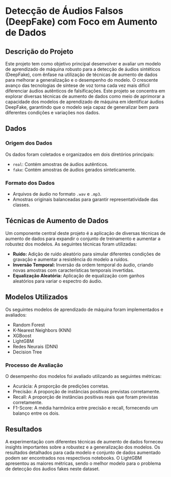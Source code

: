 # Detecção de Áudios Falsos (DeepFake) com Foco em Aumento de Dados

## Descrição do Projeto

Este projeto tem como objetivo principal desenvolver e avaliar um modelo de aprendizado de máquina robusto para a detecção de áudios sintéticos (DeepFake), com ênfase na utilização de técnicas de aumento de dados para melhorar a generalização e o desempenho do modelo. O crescente avanço das tecnologias de síntese de voz torna cada vez mais difícil diferenciar áudios autênticos de falsificações. Este projeto se concentra em explorar diversas técnicas de aumento de dados como meio de aprimorar a capacidade dos modelos de aprendizado de máquina em identificar áudios DeepFake, garantindo que o modelo seja capaz de generalizar bem para diferentes condições e variações nos dados.

## Dados

### Origem dos Dados
Os dados foram coletados e organizados em dois diretórios principais:

*   `real`: Contém amostras de áudios autênticos.
*   `fake`: Contém amostras de áudios gerados sinteticamente.

### Formato dos Dados
*   Arquivos de áudio no formato `.wav` e `.mp3`.
*   Amostras originais balanceadas para garantir representatividade das classes.

## Técnicas de Aumento de Dados

Um componente central deste projeto é a aplicação de diversas técnicas de aumento de dados para expandir o conjunto de treinamento e aumentar a robustez dos modelos. As seguintes técnicas foram utilizadas:

*   **Ruído:** Adição de ruído aleatório para simular diferentes condições de gravação e aumentar a resistência do modelo a ruídos.
*   **Inversão Temporal:** Inversão da ordem temporal do áudio, criando novas amostras com características temporais invertidas.
*   **Equalização Aleatória:** Aplicação de equalização com ganhos aleatórios para variar o espectro do áudio.

## Modelos Utilizados

Os seguintes modelos de aprendizado de máquina foram implementados e avaliados:

*   Random Forest
*   K-Nearest Neighbors (KNN)
*   XGBoost
*   LightGBM
*   Redes Neurais (DNN)
*   Decision Tree

### Processo de Avaliação

O desempenho dos modelos foi avaliado utilizando as seguintes métricas:

*   Acurácia: A proporção de predições corretas.
*   Precisão: A proporção de instâncias positivas previstas corretamente.
*   Recall: A proporção de instâncias positivas reais que foram previstas corretamente.
*   F1-Score: A média harmônica entre precisão e recall, fornecendo um balanço entre os dois.

## Resultados

A experimentação com diferentes técnicas de aumento de dados forneceu insights importantes sobre a robustez e a generalização dos modelos. Os resultados detalhados para cada modelo e conjunto de dados aumentado podem ser encontrados nos respectivos notebooks. O LightGBM apresentou as maiores métricas, sendo o melhor modelo para o problema de detecção dos áudios fakes neste dataset.
